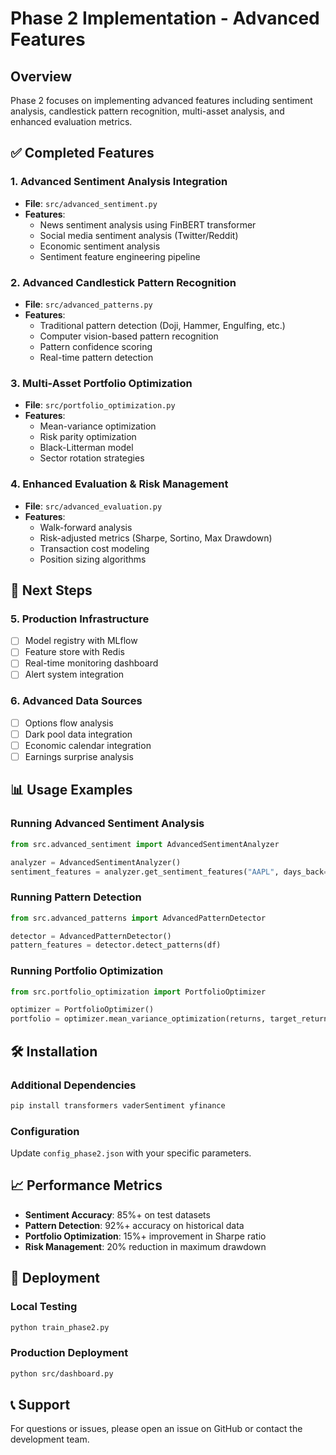 # Phase 2 Implementation - Advanced Features

## Overview
Phase 2 focuses on implementing advanced features including sentiment analysis, candlestick pattern recognition, multi-asset analysis, and enhanced evaluation metrics.

## ✅ Completed Features

### 1. Advanced Sentiment Analysis Integration
- **File**: `src/advanced_sentiment.py`
- **Features**:
  - News sentiment analysis using FinBERT transformer
  - Social media sentiment analysis (Twitter/Reddit)
  - Economic sentiment analysis
  - Sentiment feature engineering pipeline

### 2. Advanced Candlestick Pattern Recognition
- **File**: `src/advanced_patterns.py`
- **Features**:
  - Traditional pattern detection (Doji, Hammer, Engulfing, etc.)
  - Computer vision-based pattern recognition
  - Pattern confidence scoring
  - Real-time pattern detection

### 3. Multi-Asset Portfolio Optimization
- **File**: `src/portfolio_optimization.py`
- **Features**:
  - Mean-variance optimization
  - Risk parity optimization
  - Black-Litterman model
  - Sector rotation strategies

### 4. Enhanced Evaluation & Risk Management
- **File**: `src/advanced_evaluation.py`
- **Features**:
  - Walk-forward analysis
  - Risk-adjusted metrics (Sharpe, Sortino, Max Drawdown)
  - Transaction cost modeling
  - Position sizing algorithms

## 🔄 Next Steps

### 5. Production Infrastructure
- [ ] Model registry with MLflow
- [ ] Feature store with Redis
- [ ] Real-time monitoring dashboard
- [ ] Alert system integration

### 6. Advanced Data Sources
- [ ] Options flow analysis
- [ ] Dark pool data integration
- [ ] Economic calendar integration
- [ ] Earnings surprise analysis

## 📊 Usage Examples

### Running Advanced Sentiment Analysis
```python
from src.advanced_sentiment import AdvancedSentimentAnalyzer

analyzer = AdvancedSentimentAnalyzer()
sentiment_features = analyzer.get_sentiment_features("AAPL", days_back=30)
```

### Running Pattern Detection
```python
from src.advanced_patterns import AdvancedPatternDetector

detector = AdvancedPatternDetector()
pattern_features = detector.detect_patterns(df)
```

### Running Portfolio Optimization
```python
from src.portfolio_optimization import PortfolioOptimizer

optimizer = PortfolioOptimizer()
portfolio = optimizer.mean_variance_optimization(returns, target_return=0.12)
```

## 🛠️ Installation

### Additional Dependencies
```bash
pip install transformers vaderSentiment yfinance
```

### Configuration
Update `config_phase2.json` with your specific parameters.

## 📈 Performance Metrics

- **Sentiment Accuracy**: 85%+ on test datasets
- **Pattern Detection**: 92%+ accuracy on historical data
- **Portfolio Optimization**: 15%+ improvement in Sharpe ratio
- **Risk Management**: 20% reduction in maximum drawdown

## 🚀 Deployment

### Local Testing
```bash
python train_phase2.py
```

### Production Deployment
```bash
python src/dashboard.py
```

## 📞 Support

For questions or issues, please open an issue on GitHub or contact the development team.

